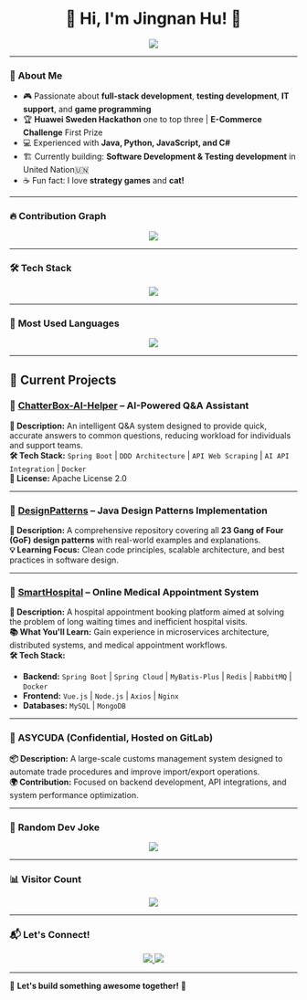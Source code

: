 <h1 align="center">👋 Hi, I'm Jingnan Hu! 🚀</h1>

<p align="center">
  <img src="https://readme-typing-svg.herokuapp.com?font=Fira+Code&duration=3000&pause=500&color=00F7EF&center=true&width=435&lines=Master's+in+Computer+Science;Game+Development+Enthusiast;AI+%7C+Big+Data+%7C+Cybersecurity;UN+Intern+%F0%9F%87%A8%F0%9F%87%AD;Always+learning+new+things!+%F0%9F%8C%8F" />
</p>

---

### 🚀 **About Me**
- 🎮 Passionate about **full-stack development**, **testing development**, **IT support**, and **game programming**
- 🏆 **Huawei Sweden Hackathon** one to top three | **E-Commerce Challenge** First Prize
- 💻 Experienced with **Java, Python, JavaScript, and C#**
- 🏗️ Currently building: **Software Development & Testing development** in United Nation🇺🇳
- ☕ Fun fact: I love **strategy games** and **cat!**

---


### 🔥 **Contribution Graph**
<p align="center">
  <img src="https://github-readme-activity-graph.vercel.app/graph?username=JingnanHu&theme=tokyo-night&hide_border=true" />
</p>

---

### 🛠 **Tech Stack**
<p align="center">
  <img src="https://skillicons.dev/icons?i=html,css,vue,react,nodejs,axios,springboot,jakartaee,microprofile,quarkus,dubbo,mybatis,kafka,rocketmq,restapi,maven,gradle,quartz,git,mysql,mongodb,redis,docker" />
</p>



---

### 🚀 **Most Used Languages**
<p align="center">
  <img src="https://github-readme-stats.vercel.app/api/top-langs/?username=JingnanHu&layout=compact&theme=tokyonight&hide_border=true" />
</p>

---

## 🎯 **Current Projects**

### 🔹 [ChatterBox-AI-Helper](https://github.com/JingnanHu/ChatterBox-AI-Helper) – AI-Powered Q&A Assistant  
**🤖 Description:** An intelligent Q&A system designed to provide quick, accurate answers to common questions, reducing workload for individuals and support teams.  
**🛠 Tech Stack:** `Spring Boot` | `DDD Architecture` | `API Web Scraping` | `AI API Integration` | `Docker`  
**📜 License:** Apache License 2.0  

---

### 🔹 [DesignPatterns](https://github.com/JingnanHu/DesignPatterns) – Java Design Patterns Implementation  
**📌 Description:** A comprehensive repository covering all **23 Gang of Four (GoF) design patterns** with real-world examples and explanations.  
**💡 Learning Focus:** Clean code principles, scalable architecture, and best practices in software design.  

---

### 🔹 [SmartHospital](https://github.com/JingnanHu/smartHospital) – Online Medical Appointment System  
**🏥 Description:** A hospital appointment booking platform aimed at solving the problem of long waiting times and inefficient hospital visits.  
**📚 What You'll Learn:** Gain experience in microservices architecture, distributed systems, and medical appointment workflows.  
**🛠 Tech Stack:**  
- **Backend:** `Spring Boot` | `Spring Cloud` | `MyBatis-Plus` | `Redis` | `RabbitMQ` | `Docker`  
- **Frontend:** `Vue.js` | `Node.js` | `Axios` | `Nginx`  
- **Databases:** `MySQL` | `MongoDB`  

---

### 🔹 ASYCUDA (Confidential, Hosted on GitLab)  
**📦 Description:** A large-scale customs management system designed to automate trade procedures and improve import/export operations.  
**🌍 Contribution:** Focused on backend development, API integrations, and system performance optimization.

---

### 🤣 **Random Dev Joke**
<p align="center">
  <img src="https://readme-jokes.vercel.app/api" />
</p>

---

### 📊 **Visitor Count**
<p align="center">
  <img src="https://komarev.com/ghpvc/?username=JingnanHu&label=Profile%20Views&color=blue&style=plastic" />
</p>

---

### 📬 **Let's Connect!**
<p align="center">
  <a href="https://www.linkedin.com/in/jingnanhu">
    <img src="https://img.shields.io/badge/-LinkedIn-blue?style=for-the-badge&logo=Linkedin&logoColor=white" />
  </a>
  <a href="https://github.com/JingnanHu">
    <img src="https://img.shields.io/badge/-GitHub-333?style=for-the-badge&logo=github" />
  </a>

</p>

---

🚀 **Let's build something awesome together!** 🚀

